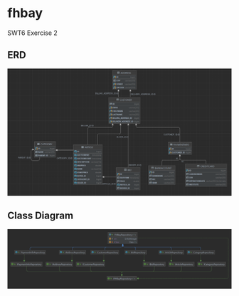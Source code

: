 # fhbay
SWT6 Exercise 2

## ERD
![ERD](./documentation/erd.png)

## Class Diagram
![Class Diagram](./documentation/uml-classdiagram.png)